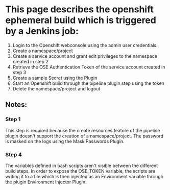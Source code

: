 # This page describes the openshift ephemeral build which is triggered by a Jenkins job:

1. Login to the Openshift webconsole using the admin user credentials.
2. Create a namespace/project
3. Create a service account and grant edit privileges to the namespace created in step 2
4. Retrieve the OSE Authentication Token of the service account created in step 3
5. Create a sample Secret using the Plugin
6. Start an Openshift build through the pipeline plugin step using the token 
7. Delete the namespace/project and logout

## Notes:

### Step 1
This step is required because the create resources feature of the pipeline plugin doesn't support the creation of a namespace/project. The password is masked on the logs using the Mask Passwords Plugin.

### Step 4
The variables defined in bash scripts aren't visible between the different build steps. In order to expose the OSE_TOKEN variable, the scripts are writing it to a file which is then injected as an Environment variable through the plugin Environment Injector Plugin.
